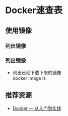 Docker速查表
===

## 使用镜像
### 列出镜像

### 列出镜像
- 列出已经下载下来的镜像  
    docker image ls  

## 推荐资源
- [Docker — 从入门到实践](https://vuepress.mirror.docker-practice.com/)